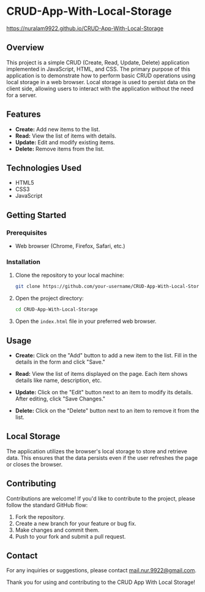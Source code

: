 # CRUD-App-With-Local-Storage

https://nuralam9922.github.io/CRUD-App-With-Local-Storage


## Overview

This project is a simple CRUD (Create, Read, Update, Delete) application implemented in JavaScript, HTML, and CSS. The primary purpose of this application is to demonstrate how to perform basic CRUD operations using local storage in a web browser. Local storage is used to persist data on the client side, allowing users to interact with the application without the need for a server.

## Features

- **Create:** Add new items to the list.
- **Read:** View the list of items with details.
- **Update:** Edit and modify existing items.
- **Delete:** Remove items from the list.

## Technologies Used

- HTML5
- CSS3
- JavaScript

## Getting Started

### Prerequisites

- Web browser (Chrome, Firefox, Safari, etc.)

### Installation

1. Clone the repository to your local machine:

    ```bash
    git clone https://github.com/your-username/CRUD-App-With-Local-Storage.git
    ```

2. Open the project directory:

    ```bash
    cd CRUD-App-With-Local-Storage
    ```

3. Open the `index.html` file in your preferred web browser.

## Usage

- **Create:** Click on the "Add" button to add a new item to the list. Fill in the details in the form and click "Save."

- **Read:** View the list of items displayed on the page. Each item shows details like name, description, etc.

- **Update:** Click on the "Edit" button next to an item to modify its details. After editing, click "Save Changes."

- **Delete:** Click on the "Delete" button next to an item to remove it from the list.

## Local Storage

The application utilizes the browser's local storage to store and retrieve data. This ensures that the data persists even if the user refreshes the page or closes the browser.

## Contributing

Contributions are welcome! If you'd like to contribute to the project, please follow the standard GitHub flow:

1. Fork the repository.
2. Create a new branch for your feature or bug fix.
3. Make changes and commit them.
4. Push to your fork and submit a pull request.

## Contact

For any inquiries or suggestions, please contact [mail.nur.9922@gmail.com](mailto:mail.nur.9922@example.com).

Thank you for using and contributing to the CRUD App With Local Storage!

